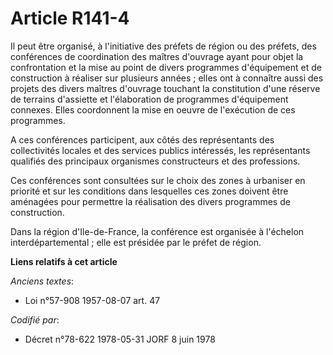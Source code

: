 # Article R141-4

Il peut être organisé, à l'initiative des préfets de région ou des préfets, des conférences de coordination des maîtres
d'ouvrage ayant pour objet la confrontation et la mise au point de divers programmes d'équipement et de construction à
réaliser sur plusieurs années ; elles ont à connaître aussi des projets des divers maîtres d'ouvrage touchant la constitution
d'une réserve de terrains d'assiette et l'élaboration de programmes d'équipement connexes. Elles coordonnent la mise en
oeuvre de l'exécution de ces programmes.

A ces conférences participent, aux côtés des représentants des collectivités locales et des services publics intéressés, les
représentants qualifiés des principaux organismes constructeurs et des professions.

Ces conférences sont consultées sur le choix des zones à urbaniser en priorité et sur les conditions dans lesquelles ces
zones doivent être aménagées pour permettre la réalisation des divers programmes de construction.

Dans la région d'Ile-de-France, la conférence est organisée à l'échelon interdépartemental ; elle est présidée par le préfet
de région.

**Liens relatifs à cet article**

_Anciens textes_:

  - Loi n°57-908 1957-08-07 art. 47

_Codifié par_:

  - Décret n°78-622 1978-05-31 JORF 8 juin 1978
